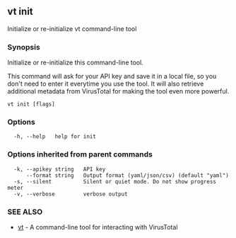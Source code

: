 ## vt init

Initialize or re-initialize vt command-line tool

### Synopsis

Initialize or re-initialize this command-line tool.

This command will ask for your API key and save it in a local file, so you don't
need to enter it everytime you use the tool. It will also retrieve additional
metadata from VirusTotal for making the tool even more powerful.

```
vt init [flags]
```

### Options

```
  -h, --help   help for init
```

### Options inherited from parent commands

```
  -k, --apikey string   API key
      --format string   Output format (yaml/json/csv) (default "yaml")
  -s, --silent          Silent or quiet mode. Do not show progress meter
  -v, --verbose         verbose output
```

### SEE ALSO

* [vt](vt.md)	 - A command-line tool for interacting with VirusTotal

